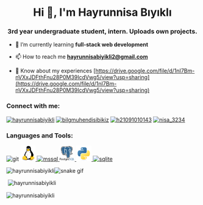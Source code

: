 <h1 align="center">Hi 👋, I'm Hayrunnisa Bıyıklı</h1>
<h3 align="center">3rd year undergraduate student, intern. Uploads own projects.</h3>

- 🌱 I’m currently learning **full-stack web development**

- 📫 How to reach me **hayrunnisabiyikli2@gmail.com**

- 📄 Know about my experiences [https://drive.google.com/file/d/1nI7Bm-nVXxJDFthFnu28P0M39IcdVwg5/view?usp=sharing](https://drive.google.com/file/d/1nI7Bm-nVXxJDFthFnu28P0M39IcdVwg5/view?usp=sharing)

<h3 align="left">Connect with me:</h3>
<p align="left">
<a href="https://linkedin.com/in/hayrunnisabiyikli" target="blank"><img align="center" src="https://raw.githubusercontent.com/rahuldkjain/github-profile-readme-generator/master/src/images/icons/Social/linked-in-alt.svg" alt="hayrunnisabiyikli" height="30" width="40" /></a>
<a href="https://instagram.com/bilgmuhendisibikiz" target="blank"><img align="center" src="https://raw.githubusercontent.com/rahuldkjain/github-profile-readme-generator/master/src/images/icons/Social/instagram.svg" alt="bilgmuhendisibikiz" height="30" width="40" /></a>
<a href="https://www.hackerrank.com/h21091010143" target="blank"><img align="center" src="https://raw.githubusercontent.com/rahuldkjain/github-profile-readme-generator/master/src/images/icons/Social/hackerrank.svg" alt="h21091010143" height="30" width="40" /></a>
<a href="https://discord.gg/nisa_3234" target="blank"><img align="center" src="https://raw.githubusercontent.com/rahuldkjain/github-profile-readme-generator/master/src/images/icons/Social/discord.svg" alt="nisa_3234" height="30" width="40" /></a>
</p>

<h3 align="left">Languages and Tools:</h3>
<img  src="https://www.vectorlogo.zone/logos/git-scm/git-scm-icon.svg" alt="git" width="40" height="40"/> </a> <a href="https://www.w3.org/html/" target="_blank" rel="noreferrer"> <img  src="https://raw.githubusercontent.com/devicons/devicon/master/icons/linux/linux-original.svg" alt="linux" width="40" height="40"/> </a> <a href="https://www.microsoft.com/en-us/sql-server" target="_blank" rel="noreferrer"> <img src="https://www.svgrepo.com/show/303229/microsoft-sql-server-logo.svg" alt="mssql" width="40" height="40"/> </a> <a href="https://www.postgresql.org" target="_blank" rel="noreferrer"> <img src="https://raw.githubusercontent.com/devicons/devicon/master/icons/postgresql/postgresql-original-wordmark.svg" alt="postgresql" width="40" height="40"/> </a> <a href="https://www.python.org" target="_blank" rel="noreferrer"> <img src="https://raw.githubusercontent.com/devicons/devicon/master/icons/python/python-original.svg" alt="python" width="40" height="40"/> </a> <a href="https://www.sqlite.org/" target="_blank" rel="noreferrer"> <img src="https://www.vectorlogo.zone/logos/sqlite/sqlite-icon.svg" alt="sqlite" width="40" height="40"/> </a> </p>

<p><img align="left" src="https://github-readme-stats.vercel.app/api/top-langs?username=hayrunnisabiyikli&show_icons=true&locale=en&layout=compact" alt="hayrunnisabiyikli" /></p>

![snake gif](https://github.com/hayrunnisabiyikli/hayrunnisabiyikli/blob/output/github-contribution-grid-snake.gif)

<p>&nbsp;<img align="center" src="https://github-readme-stats.vercel.app/api?username=hayrunnisabiyikli&show_icons=true&locale=en" alt="hayrunnisabiyikli" /></p>

<p><img align="center" src="https://github-readme-streak-stats.herokuapp.com/?user=hayrunnisabiyikli&" alt="hayrunnisabiyikli" /></p>
